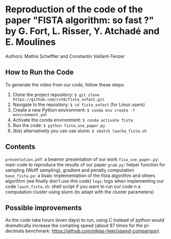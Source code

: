 # Reproduction of the code of the paper "FISTA algorithm: so fast ?" by G. Fort, L. Risser, Y. Atchadé and E. Moulines
Authors: Mathis Scheffler and Constantin Vaillant-Tenzer

## How to Run the Code

To generate the video from our code, follow these steps:

1. Clone the project repository: `$ git clone https://github.com/cvt8/fista_sofast.git`
2. Navigate to the repository: `$ cd fista_sofast` (for Linux users)
3. Create a new Python environment: `$ conda env create -f environment.yml`
4. Activate the conda environment: `$ conda activate fista`
5. Run the code: `$ python fista_use_paper.py`
5. (bis) alternatively you can use slurm: `$ sbatch laucha_fista.sh`

## Contents

`presentation.pdf`: a beamer presentation of our work
`fisa_use_paper.py`: main code to reproduce the results of our paper
`grad.py`: helper function for sampling (Wolff sampling), gradient and penalty computation
`base_fista.py`: a bsaic implementation of the fista algorithm and others algorithm (we finally don't use this code)
`logs`: logs when implementing our code
`lauch_fista.sh`: shell script if you want to run our code n a computation cluster using slurm (to adapt with the cluster parameters)

## Possible improvements

As the code take hours (even days) to run, using C instead of python would dramatically increase the compting speed (about 87 times for the pi-decimals benchmark: https://github.com/niklas-heer/speed-comparison).